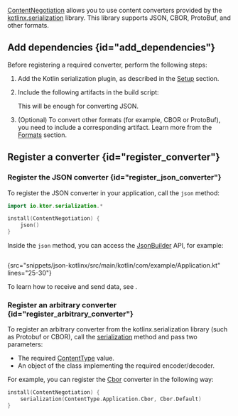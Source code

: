 [//]: # (title: kotlinx.serialization)

<microformat>
<var name="example_name" value="json-kotlinx"/>
<include src="lib.xml" include-id="download_example"/>
</microformat>

[ContentNegotiation](serialization.md) allows you to use content converters provided by the [kotlinx.serialization](https://github.com/Kotlin/kotlinx.serialization) library. This library supports JSON, CBOR, ProtoBuf, and other formats.


## Add dependencies {id="add_dependencies"}
Before registering a required converter, perform the following steps:

1. Add the Kotlin serialization plugin, as described in the [Setup](https://github.com/Kotlin/kotlinx.serialization#setup) section.
1. Include the following artifacts in the build script: 
    <var name="artifact_name" value="ktor-serialization"/>
    <include src="lib.xml" include-id="add_ktor_artifact"/>
   
    This will be enough for converting JSON. 
1. (Optional) To convert other formats (for example, CBOR or ProtoBuf), you need to include a corresponding artifact. Learn more from the [Formats](https://kotlinlang.org/docs/serialization.html#formats) section.


## Register a converter {id="register_converter"}

### Register the JSON converter {id="register_json_converter"}
To register the JSON converter in your application, call the `json` method:
```kotlin
import io.ktor.serialization.*

install(ContentNegotiation) {
    json()
}
```
Inside the `json` method, you can access the [JsonBuilder](https://kotlin.github.io/kotlinx.serialization/kotlinx-serialization-json/kotlinx-serialization-json/kotlinx.serialization.json/-json-builder/index.html) API, for example:
```kotlin
```
{src="snippets/json-kotlinx/src/main/kotlin/com/example/Application.kt" lines="25-30"}

To learn how to receive and send data, see [](serialization.md#receive_send_data).


### Register an arbitrary converter {id="register_arbitrary_converter"}

To register an arbitrary converter from the kotlinx.serialization library (such as Protobuf or CBOR), call the [serialization](https://api.ktor.io/ktor-features/ktor-serialization/ktor-serialization/io.ktor.serialization/serialization.html) method and pass two parameters:
* The required [ContentType](https://api.ktor.io/ktor-http/ktor-http/io.ktor.http/-content-type/index.html) value.
* An object of the class implementing the required encoder/decoder. 
  
For example, you can register the [Cbor](https://kotlin.github.io/kotlinx.serialization/kotlinx-serialization-cbor/kotlinx-serialization-cbor/kotlinx.serialization.cbor/-cbor/index.html) converter in the following way:
```kotlin
install(ContentNegotiation) {
    serialization(ContentType.Application.Cbor, Cbor.Default)
}
```
